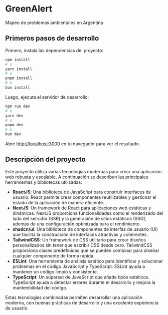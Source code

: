 # GreenAlert

Mapeo de problemas ambientales en Argentina

## Primeros pasos de desarrollo

Primero, instala las dependencias del proyecto:

```bash
npm install
# o
yarn install
# o
pnpm install
# o
bun install
```

Luego, ejecuta el servidor de desarrollo:

```bash
npm run dev
# o
yarn dev
# o
pnpm dev
# o
bun dev
```

Abre [http://localhost:3000](http://localhost:3000) en tu navegador para ver el resultado.

## Descripción del proyecto

Este proyecto utiliza varias tecnologías modernas para crear una aplicación web robusta y escalable. A continuación se describen las principales herramientas y bibliotecas utilizadas:

-   **ReactJS**: Una biblioteca de JavaScript para construir interfaces de usuario. React permite crear componentes reutilizables y gestionar el estado de la aplicación de manera eficiente.
-   **NextJS**: Un framework de React para aplicaciones web estáticas y dinámicas. NextJS proporciona funcionalidades como el renderizado del lado del servidor (SSR) y la generación de sitios estáticos (SSG), además de una configuración optimizada para el rendimiento.
-   **shadcn/ui**: Una biblioteca de componentes de interfaz de usuario (UI) que facilita la construcción de interfaces atractivas y coherentes.
-   **TailwindCSS**: Un framework de CSS utilitario para crear diseños personalizados sin tener que escribir CSS desde cero. TailwindCSS proporciona clases predefinidas que se pueden combinar para diseñar cualquier componente de forma rápida.
-   **ESLint**: Una herramienta de análisis estático para identificar y solucionar problemas en el código JavaScript y TypeScript. ESLint ayuda a mantener un código limpio y consistente.
-   **TypeScript**: Un superset de JavaScript que añade tipos estáticos. TypeScript ayuda a detectar errores durante el desarrollo y mejora la mantenibilidad del código.

Estas tecnologías combinadas permiten desarrollar una aplicación moderna, con buenas prácticas de desarrollo y una excelente experiencia de usuario.

